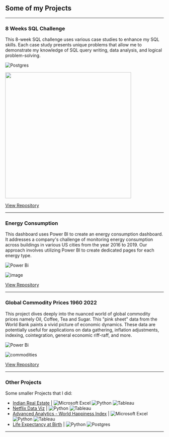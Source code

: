 ## Some of my Projects

---

### 8 Weeks SQL Challenge

This 8-week SQL challenge uses various case studies to enhance my SQL skills. Each case study presents unique problems that allow me to demonstrate my knowledge of SQL query writing, data analysis, and logical problem-solving.

![Postgres](https://img.shields.io/badge/postgres-%23316192.svg?style=for-the-badge&logo=postgresql&logoColor=white)

<img src = "https://github.com/user-attachments/assets/2776ba14-3402-4657-8ad1-b157cca03021" width width="500" height="400" />


[View Repository](https://github.com/keshavdewan/8-Weeks-SQL-Challenge/tree/main)

---
### Energy Consumption
This dashboard uses Power BI to create an energy consumption dashboard. It addresses a company's challenge of monitoring energy consumption across buildings in various US cities from the year 2016 to 2019. Our approach involves utilizing Power BI to create dedicated pages for each energy type.

![Power Bi](https://img.shields.io/badge/power_bi-F2C811?style=for-the-badge&logo=powerbi&logoColor=black)

![image](https://github.com/user-attachments/assets/32157a7d-9842-40c0-ad46-1404082e5f87)


[View Repository](https://github.com/keshavdewan/Energy-Consumption)

---
### Global Commodity Prices 1960 2022
This project dives deeply into the nuanced world of global commodity prices namely Oil, Coffee, Tea and Sugar. This "pink sheet" data from the World Bank paints a vivid picture of economic dynamics. These data are potentially useful for applications on data gathering, inflation adjustments, indexing, cointegration, general economic riff-raff, and more.

![Power Bi](https://img.shields.io/badge/power_bi-F2C811?style=for-the-badge&logo=powerbi&logoColor=black)

![commodities](https://github.com/user-attachments/assets/7c359456-2256-4aae-b83d-a2a8d60a4923)

[View Repository](https://github.com/keshavdewan/Global-Commodity-Prices-1960---2022-)

---

### Other Projects
Some smaller Projects that I did:
- [Indian Real Estate](https://github.com/keshavdewan/Indian-Real-Estate-Data) | ![Microsoft Excel](https://img.shields.io/badge/Microsoft_Excel-217346?style=for-the-badge&logo=microsoft-excel&logoColor=white) ![Python](https://img.shields.io/badge/python-3670A0?style=for-the-badge&logo=python&logoColor=ffdd54) ![Tableau](https://img.shields.io/badge/Tableau-E97627?style=flat-square&logo=tableau&logoColor=white)
- [Netflix Data Viz](https://github.com/keshavdewan/Netflix-Data-Viz) | ![Python](https://img.shields.io/badge/python-3670A0?style=for-the-badge&logo=python&logoColor=ffdd54) ![Tableau](https://img.shields.io/badge/Tableau-E97627?style=flat-square&logo=tableau&logoColor=white)
- [Advanced Analytics - World Happiness Index](https://github.com/keshavdewan/Advanced-Analytics---World-Happiness-Index) | ![Microsoft Excel](https://img.shields.io/badge/Microsoft_Excel-217346?style=for-the-badge&logo=microsoft-excel&logoColor=white)  ![Python](https://img.shields.io/badge/python-3670A0?style=for-the-badge&logo=python&logoColor=ffdd54) ![Tableau](https://img.shields.io/badge/Tableau-E97627?style=flat-square&logo=tableau&logoColor=white)
- [Life Expectancy at Birth](https://github.com/keshavdewan/Life-Expectancy-at-Birth) | ![Python](https://img.shields.io/badge/python-3670A0?style=for-the-badge&logo=python&logoColor=ffdd54) ![Postgres](https://img.shields.io/badge/postgres-%23316192.svg?style=for-the-badge&logo=postgresql&logoColor=white) 


---





